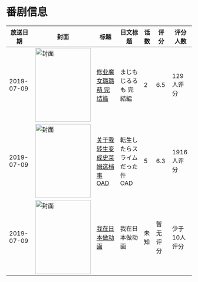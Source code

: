 # 番剧信息

|放送日期|封面|标题|日文标题|话数|评分|评分人数|
|---|---|---|---|---|---|---|
|2019-07-09|<img src="//lain.bgm.tv/pic/cover/c/e9/28/261493_Agho2.jpg" alt="封面" style="width:150px;height:200px;object-fit:cover;">|[修业魔女璐璐萌 完结篇](https://bangumi.tv/subject/261493)|まじもじるるも 完結編|2|6.5|129人评分|
|2019-07-09|<img src="//lain.bgm.tv/pic/cover/c/c1/b9/268726_FWoWA.jpg" alt="封面" style="width:150px;height:200px;object-fit:cover;">|[关于我转生变成史莱姆这档事 OAD](https://bangumi.tv/subject/268726)|転生したらスライムだった件 OAD|5|6.3|1916人评分|
|2019-07-09|<img src="//lain.bgm.tv/pic/cover/c/6f/64/424879_b3eUE.jpg" alt="封面" style="width:150px;height:200px;object-fit:cover;">|[我在日本做动画](https://bangumi.tv/subject/424879)|我在日本做动画|未知|暂无评分|少于10人评分|
